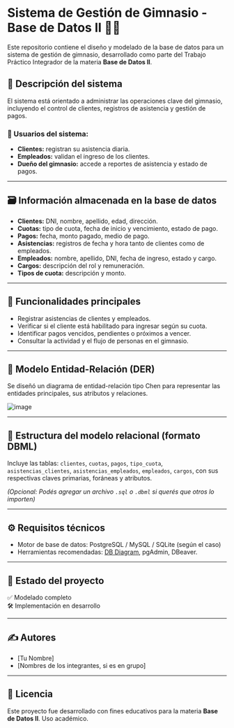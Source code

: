 # Sistema de Gestión de Gimnasio - Base de Datos II 🏋️‍♂️

Este repositorio contiene el diseño y modelado de la base de datos para un sistema de gestión de gimnasio, desarrollado como parte del Trabajo Práctico Integrador de la materia **Base de Datos II**.

## 📌 Descripción del sistema

El sistema está orientado a administrar las operaciones clave del gimnasio, incluyendo el control de clientes, registros de asistencia y gestión de pagos.

### 👥 Usuarios del sistema:
- **Clientes:** registran su asistencia diaria.
- **Empleados:** validan el ingreso de los clientes.
- **Dueño del gimnasio:** accede a reportes de asistencia y estado de pagos.

---

## 🗃️ Información almacenada en la base de datos

- **Clientes:** DNI, nombre, apellido, edad, dirección.
- **Cuotas:** tipo de cuota, fecha de inicio y vencimiento, estado de pago.
- **Pagos:** fecha, monto pagado, medio de pago.
- **Asistencias:** registros de fecha y hora tanto de clientes como de empleados.
- **Empleados:** nombre, apellido, DNI, fecha de ingreso, estado y cargo.
- **Cargos:** descripción del rol y remuneración.
- **Tipos de cuota:** descripción y monto.

---

## 🔑 Funcionalidades principales

- Registrar asistencias de clientes y empleados.
- Verificar si el cliente está habilitado para ingresar según su cuota.
- Identificar pagos vencidos, pendientes o próximos a vencer.
- Consultar la actividad y el flujo de personas en el gimnasio.

---

## 🧩 Modelo Entidad-Relación (DER)

Se diseñó un diagrama de entidad-relación tipo Chen para representar las entidades principales, sus atributos y relaciones.

![image](https://github.com/user-attachments/assets/a2db09fa-0b0a-4495-8379-1257d7b8451d)


---

## 🧾 Estructura del modelo relacional (formato DBML)

Incluye las tablas: `clientes`, `cuotas`, `pagos`, `tipo_cuota`, `asistencias_clientes`, `asistencias_empleados`, `empleados`, `cargos`, con sus respectivas claves primarias, foráneas y atributos.

*(Opcional: Podés agregar un archivo `.sql` o `.dbml` si querés que otros lo importen)*

---

## ⚙️ Requisitos técnicos

- Motor de base de datos: PostgreSQL / MySQL / SQLite (según el caso)
- Herramientas recomendadas: [DB Diagram](https://dbdiagram.io/), pgAdmin, DBeaver.

---

## 📅 Estado del proyecto

✅ Modelado completo  
🛠️ Implementación en desarrollo

---

## ✍️ Autores

- [Tu Nombre]
- [Nombres de los integrantes, si es en grupo]

---

## 📄 Licencia

Este proyecto fue desarrollado con fines educativos para la materia **Base de Datos II**. Uso académico.
